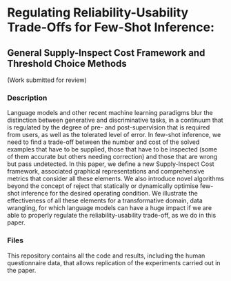 # Regulating Reliability-Usability Trade-Offs for Few-Shot Inference: 
## General Supply-Inspect Cost Framework and Threshold Choice Methods

(Work submitted for review)

### Description

Language models and other recent machine learning paradigms blur the distinction between generative and discriminative tasks, in a continuum that is regulated by the degree of pre- and post-supervision that is required from users, as well as the tolerated level of error. In few-shot inference, we need to find a trade-off between the number and cost of the solved examples that have to be supplied, those that have to be inspected (some of them accurate but others needing correction) and those that are wrong but pass undetected. In this paper, we define a new Supply-Inspect Cost framework, associated graphical representations and comprehensive metrics that consider all these elements. We also introduce novel algorithms beyond the concept of reject that statically or dynamically optimise few-shot inference for the desired operating condition. We illustrate the effectiveness of all these elements for a transformative domain, data wrangling, for which language models can have a huge impact if we are able to properly regulate the reliability-usability trade-off, as we do in this paper.


### Files

This repository contains all the code and results, including the human questionnaire data, that allows replication of the experiments carried out in the paper.

